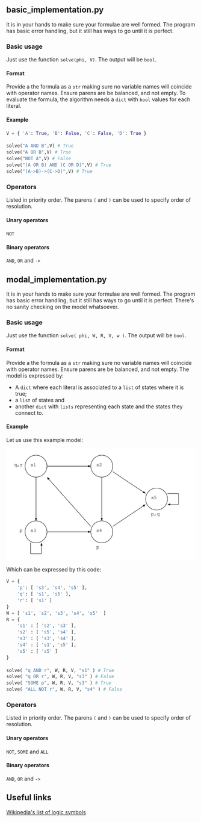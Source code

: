 ## basic_implementation.py
It is in your hands to make sure your formulae are well formed. The program has basic error handling, but it still has ways to go until it is perfect.

### Basic usage
Just use the function `solve(phi, V)`. The output will be `bool`. 

#### Format
Provide a the formula as a `str` making sure no variable names will coincide with operator names. Ensure parens are be balanced, and not empty.
To evaluate the formula, the algorithm needs a `dict` with `bool` values for each literal.

#### Example
```python
V = { 'A': True, 'B': False, 'C': False, 'D': True }

solve("A AND B",V) # True
solve("A OR B",V) # True
solve("NOT A",V) # False
solve("(A OR B) AND (C OR D)",V) # True
solve("(A->B)->(C->D)",V) # True
```

### Operators
Listed in priority order. The parens `(` and `)` can be used to specify order of resolution.
#### Unary operators 
`NOT`
#### Binary operators 
`AND`, `OR` and `->` 


## modal_implementation.py
It is in your hands to make sure your formulae are well formed. The program has basic error handling, but it still has ways to go until it is perfect.
There's no sanity checking on the model whatsoever.

### Basic usage
Just use the function `solve( phi, W, R, V, w )`. The output will be `bool`. 

#### Format
Provide a the formula as a `str` making sure no variable names will coincide with operator names. Ensure parens are be balanced, and not empty.
The model is expressed by:
- A `dict` where each literal is associated to a `list` of states where it is true; 
- a `list` of states and
- another `dict` with `lists` representing each state and the states they connect to.

#### Example
Let us use this example model:

![example graph picture](./test_model.png)

Which can be expressed by this code:
```python
V = { 
	'p': [ 's3', 's4', 's5' ], 
	'q': [ 's1', 's5' ], 
	'r': [ 's1' ] 
}
W = [ 's1', 's2', 's3', 's4', 's5'  ]
R = { 
	's1' : [ 's2', 's3' ], 
	's2' : [ 's5', 's4' ], 
	's3' : [ 's3', 's4' ], 
	's4' : [ 's1', 's5' ], 
	's5' : [ 's5' ] 
}

solve( "q AND r", W, R, V, "s1" ) # True
solve( "q OR r", W, R, V, "s3" ) # False
solve( "SOME p", W, R, V, "s3" ) # True
solve( "ALL NOT r", W, R, V, "s4" ) # False
```

### Operators
Listed in priority order. The parens `(` and `)` can be used to specify order of resolution.
#### Unary operators 
`NOT`, `SOME` and `ALL`
#### Binary operators 
`AND`, `OR` and `->` 

## Useful links
[Wikipedia's list of logic symbols](https://en.wikipedia.org/wiki/List_of_logic_symbols)
